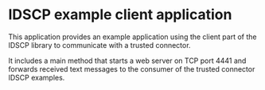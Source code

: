 # IDSCP example client application

This application provides an example application using the client part of the IDSCP library to communicate with a trusted connector.

It includes a main method that starts a web server on TCP port 4441 and forwards received text messages to the consumer of the trusted connector IDSCP examples.